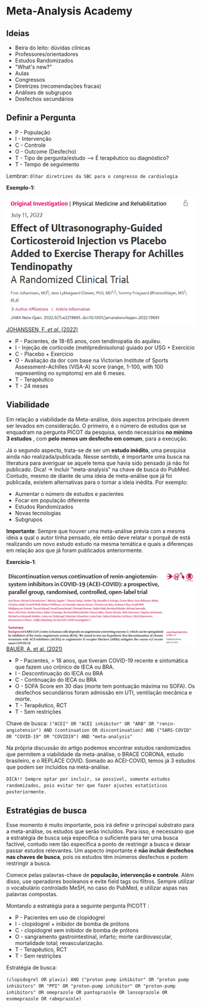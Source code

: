 # Meta-Analysis Academy

## Ideias
* Beira do leito: dúvidas clínicas
* Professores/orientadores
* Estudos Randomizados
* "What's new?"
* Aulas
* Congressos
* Diretrizes (recomendações fracas)
* Análises de subgrupos
* Desfechos secundários

## Definir a Pergunta

* P - População 
* I - Intervenção
* C - Controle
* O - Outcome (Desfecho)
* T - Tipo de pergunta/estudo --> É terapêutico ou diagnóstico?
* T - Tempo de seguimento

Lembrar: `Olhar diretrizes da SBC para o congresso de cardiologia`

**Exemplo-1:**

![PICOTT](PICOTT_1.png)
[JOHANSSEN, F. _et al_. (2022)](https://jamanetwork.com/journals/jamanetworkopen/fullarticle/2794124)
* P - Pacientes, de 18-65 anos, com tendinopatia do aquileu.
* I - Injeção de corticoide (metilpredinisolona) guiado por USG + Exercício
* C - Placebo + Exercício
* O - Avaliação da dor com base na  Victorian Institute of Sports Assessment–Achilles (VISA-A) score (range, 1-100, with 100 representing no symptoms) em até 6 meses.
* T - Terapêutico
* T - 24 meses

## Viabilidade

Em relação a viabilidade da Meta-análise, dois aspectos principais devem ser levados em consideração. O primeiro, é o número de estudos que se enquadram na pergunta PICOT da pesquisa, sendo necessários **no mínimo 3 estudos** , com **pelo menos um desfecho em comum**, para a execução. 

Já o segundo aspecto, trata-se de ser um **estudo inédito**, uma pesquisa ainda não realizada/publicada. Nesse sentido, é importante uma busca na literatura para averiguar se aquele tema que havia sido pensado já não foi publicado. Dica! -> Incluir "meta-analysis" na chave de busca do PubMed. Contudo, mesmo de diante de uma ideia de meta-análise que já foi publicada, existem alternativas para o tornar a ideia inédita. Por exemplo:
* Aumentar o número de estudos e pacientes
* Focar em população diferente
* Estudos Randomizados
* Novas tecnologias
* Subgrupos

**Importante**: Sempre que houver uma meta-análise prévia com a mesma ideia a qual o autor tinha pensado, ele então deve relatar o porquê de está realizando um novo estudo estudo na mesma temática e quais a diferenças em relação aos que já foram publicados anteriormente.

**Exercício-1**:

![alt text](lancet_2021.png)
[BAUER, A. et al. (2021)](https://pubmed.ncbi.nlm.nih.gov/34126053/
)

* P - Pacientes, > 18 anos, que tiveram COVID-19 recente e sintomática que fazem uso crônico de IECA ou BRA.
* I - Descontinuação do IECA ou BRA
* C - Continuação do IECA ou BRA
* O - SOFA Score em 30 dias (morte tem pontuação máxima no SOFA). Os desfechos secundários foram admissão em UTI, ventilação mecânica e morte.
* T - Terapêutico, RCT
* T - Sem restrições

Chave de busca: `("ACEI" OR "ACEI inhibitor" OR "ARB" OR "renin-angiotensin") AND (continuation OR discontinuation) AND ("SARS-COVID" OR "COVID-19" OR "COVID19") AND "meta-analysis"`

Na própria discussão do artigo podemos encontrar estudos randomizados que permitem a viabilidade da meta-análise, o BRACE CORONA, estudo brasileiro, e o REPLACE COVID. Somado ao ACEI-COVID, temos já 3 estudos que podem ser incluídos na meta-análise.

`DICA!! Sempre optar por incluir, se possível, somente estudos randomizados, pois evitar ter que fazer ajustes estatísticos posteriormente.`

## Estratégias de busca

Esse momento é muito importante, pois irá definir o principal substrato para a meta-análise, os estudos que serão incluídos. Para isso, é necessário que a estratégia de busca seja específica o suficiente para ter uma busca factível, contudo nem tão específica a ponto de restringir a busca e deixar passar estudos relevantes. Um aspecto importante é **não incluir desfechos nas chaves de busca**, pois os estudos têm inúmeros desfechos e podem restringir a busca.

Comece pelas palavras-chave de **população, intervenção e controle**. Além disso, use operadores booleanos e evite field tags ou filtros. Sempre utilizar o vocabulário controlado MeSH, no caso do PubMed, e utilizar aspas nas palavras compostas.

Montando a estratégia para a seguinte pergunta PICOTT :

* P - Pacientes em uso de clopidogrel
* I - clopidogrel + inibidor de bomba de prótons
* C - clopidogrel sem inibidor de bomba de prótons
* O - sangramento gastrointestinal, infarto; morte cardiovascular, mortalidade total; revascularização.
* T - Terapêutico, RCT
* T - Sem restrições

Estratégia de busca:

`(clopidogrel OR plavix) AND ("proton pump inhibitor" OR "proton pump inhibitors" OR "PPI" OR "proton-pump inhibitor" OR "proton-pump inhibitors" OR omeprazole OR pantoprazole OR lansoprazole OR esomeprazole OR rabeprazole)`